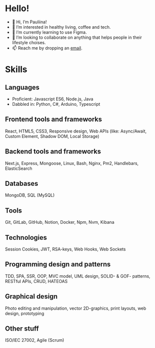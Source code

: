 # Hello!
- 👋 Hi, I’m Pauliina!
- 👀 I’m interested in healthy living, coffee and tech. 
- 🌱 I’m currently learning to use Figma.
- 💞️ I’m looking to collaborate on anything that helps people in their lifestyle choises.
- 📫 Reach me by dropping an [email](mailto:pauliina.raitaniemi@gmail.com).

# Skills
## Languages
- Proficient: Javascript ES6, Node.js, Java
- Dabbled in: Python, C#, Arduino, Typescript

## Frontend tools and frameworks
React, HTML5, CSS3, Responsive design, Web APIs (like: Async/Await, Custom Element, Shadow DOM, Local Storage)

## Backend tools and frameworks
Next.js, Express, Mongoose, Linux, Bash, Nginx, Pm2, Handlebars, ElasticSearch

## Databases
MongoDB, SQL (MySQL)

## Tools
Git, GitLab, GitHub, Notion, Docker, Npm, Nvm, Kibana

## Technologies
Session Cookies, JWT, RSA-keys, Web Hooks, Web Sockets

## Programming design and patterns
TDD, SPA, SSR, OOP, MVC model, UML design, SOLID- & GOF- patterns, RESTful APIs, CRUD, HATEOAS

## Graphical design
Photo editing and manipulation, vector 2D-graphics, print layouts, web design, prototyping

## Other stuff
ISO/IEC 27002, Agile (Scrum)
